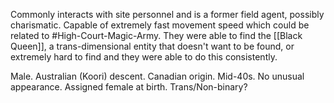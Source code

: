 Commonly interacts with site personnel and is a former field agent, possibly charismatic. Capable of extremely fast movement speed which could be related to #High-Court-Magic-Army. They were able to find the [[Black Queen]], a trans-dimensional entity that doesn't want to be found, or extremely hard to find and they were able to do this consistently. 

Male. Australian (Koori) descent. Canadian origin. Mid-40s. No unusual appearance. Assigned female at birth. Trans/Non-binary?